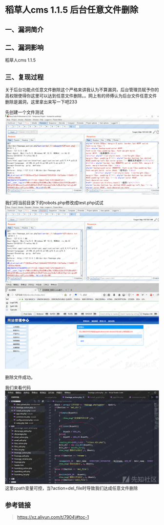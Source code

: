 稻草人cms 1.1.5 后台任意文件删除
================================

一、漏洞简介
------------

二、漏洞影响
------------

稻草人cms 1.1.5

三、复现过程
------------

关于后台功能点任意文件删除这个严格来讲我认为不算漏洞，后台管理员赋予你的高权限使得你这里可以达到任意文件删除。。网上有的师傅认为后台文件任意文件删除是漏洞，这里拿出来写一下吧233

先创建一个文件测试![11.png](resource/稻草人cms1.1.5后台任意文件删除/media/rId24.png)

我们将当前目录下的robots.php修改成test.php试试![2.png](resource/稻草人cms1.1.5后台任意文件删除/media/rId25.png)
![3.png](resource/稻草人cms1.1.5后台任意文件删除/media/rId26.png)

删除文件成功。

我们来看代码
![4.png](resource/稻草人cms1.1.5后台任意文件删除/media/rId27.png)
这里cpath变量可控，当?action=del\_file时导致我们达成任意文件删除

参考链接
--------

> https://xz.aliyun.com/t/7904\#toc-1
